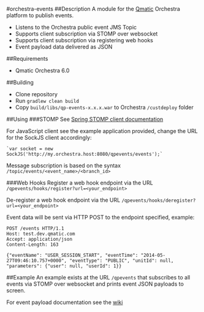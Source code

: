 #orchestra-events
##Description
A module for the [Qmatic](http://www.qmatic.com) Orchestra platform to publish events.

* Listens to the Orchestra public event JMS Topic  
* Supports client subscription via STOMP over websocket
* Supports client subscription via registering web hooks
* Event payload data delivered as JSON

##Requirements
* Qmatic Orchestra 6.0

##Building
* Clone repository
* Run `gradlew clean build`
* Copy `build/libs/qp-events-x.x.x.war` to Orchestra `/custdeploy` folder

##Using
###STOMP
See [Spring STOMP client documentation](http://docs.spring.io/spring/docs/current/spring-framework-reference/html/websocket.html#websocket-stomp-client)

For JavaScript client see the example application provided, change the URL for the SockJS client accordingly: 

    `var socket = new SockJS('http://my.orchestra.host:8080/qpevents/events');`

Message subscription is based on the syntax `/topic/events/<event_name>/<branch_id>`

###Web Hooks
Register a web hook endpoint via the URL `/qpevents/hooks/register?url=<your_endpoint>`

De-register a web hook endpoint via the URL `/qpevents/hooks/deregister?url=<your_endpoint>`

Event data will be sent via HTTP POST to the endpoint specified, example:

	POST /events HTTP/1.1
	Host: test.dev.qmatic.com
	Accept: application/json
	Content-Length: 163
	
	{"eventName": "USER_SESSION_START", "eventTime": "2014-05-27T09:46:10.757+0000", "eventType": "PUBLIC", "unitId": null, "parameters": {"user": null, "userId": 1}}

##Example
An example exists at the URL `/qpevents` that subscribes to all events via STOMP over websocket
and prints event JSON payloads to screen.

For event payload documentation see the [wiki](https://github.com/qmatic/orchestra-events/wiki/Events)
